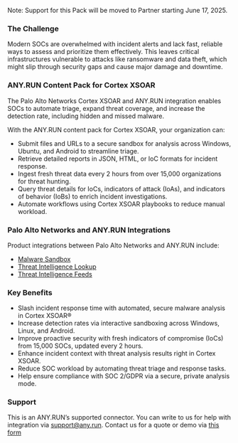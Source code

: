 Note: Support for this Pack will be moved to Partner starting June 17, 2025.

### The Challenge  

Modern SOCs are overwhelmed with incident alerts and lack
fast, reliable ways to assess and prioritize them effectively.
This leaves critical infrastructures vulnerable to attacks like
ransomware and data theft, which might slip through security gaps and cause major damage and downtime.

### ANY.RUN Content Pack for Cortex XSOAR

The Palo Alto Networks Cortex XSOAR and ANY.RUN integration enables SOCs to automate triage, expand threat
coverage, and increase the detection rate, including hidden and missed malware.  

With the ANY.RUN content pack for Cortex XSOAR, your
organization can:

* Submit files and URLs to a secure sandbox for analysis
across Windows, Ubuntu, and Android to streamline triage.
* Retrieve detailed reports in JSON, HTML, or IoC formats
for incident response.
* Ingest fresh threat data every 2 hours from over 15,000
organizations for threat hunting.
* Query threat details for IoCs, indicators of attack (IoAs),
and indicators of behavior (IoBs) to enrich incident
investigations.
* Automate workflows using Cortex XSOAR playbooks to
reduce manual workload.

### Palo Alto Networks and ANY.RUN Integrations

Product integrations between Palo Alto Networks and ANY.RUN include:

* [Malware Sandbox](https://any.run/features/?utm_source=cortex_marketplace&utm_medium=description&utm_campaign=palo_alto_networks_integration&utm_term=281025&utm_content=linktosandboxlanding)
* [Threat Intelligence Lookup](https://any.run/threat-intelligence-lookup/?utm_source=cortex_marketplace&utm_medium=description&utm_campaign=palo_alto_networks_integration&utm_term=281025&utm_content=linktotilookuplanding)
* [Threat Intelligence Feeds](https://any.run/threat-intelligence-feeds/?utm_source=cortex_marketplace&utm_medium=description&utm_campaign=palo_alto_networks_integration&utm_term=281025&utm_content=linktotifeedslanding)

### Key Benefits

* Slash incident response time with automated, secure
malware analysis in Cortex XSOAR®
* Increase detection rates via interactive sandboxing
across Windows, Linux, and Android.
* Improve proactive security with fresh indicators
of compromise (IoCs) from 15,000 SOCs, updated
every 2 hours.
* Enhance incident context with threat analysis results
right in Cortex XSOAR.
* Reduce SOC workload by automating threat triage
and response tasks.
* Help ensure compliance with SOC 2/GDPR via a
secure, private analysis mode.

### Support

This is an ANY.RUN’s supported connector. You can write to us for help with integration via [support@any.run](mailto:support@any.run).
Contact us for a quote or demo via [this form](https://app.any.run/contact-us/?utm_source=cortex_marketplace&utm_medium=description&utm_campaign=palo_alto_networks_integration&utm_term=281025&utm_content=linktocontactus)
